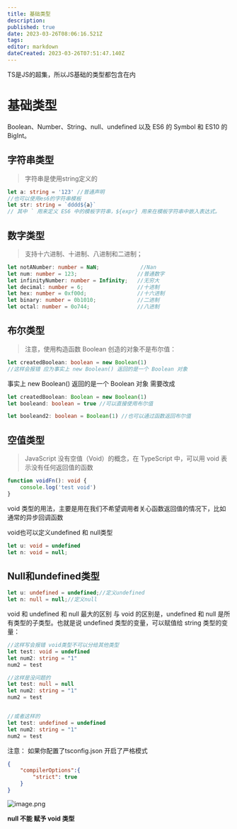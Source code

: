 ```yaml
---
title: 基础类型
description: 
published: true
date: 2023-03-26T08:06:16.521Z
tags: 
editor: markdown
dateCreated: 2023-03-26T07:51:47.140Z
---
```


TS是JS的超集，所以JS基础的类型都包含在内



# 基础类型
Boolean、Number、String、null、undefined 以及 ES6 的 Symbol 和 ES10 的 BigInt。

## 字符串类型 
> 字符串是使用string定义的
```ts
let a: string = '123' //普通声明
//也可以使用es6的字符串模板 
let str: string = `dddd${a}`
// 其中 ` 用来定义 ES6 中的模板字符串，${expr} 用来在模板字符串中嵌入表达式。
```




## 数字类型 
> 支持十六进制、十进制、八进制和二进制；
```ts
let notANumber: number = NaN;             //Nan 
let num: number = 123;                   //普通数字 
let infinityNumber: number = Infinity;   //无穷大 
let decimal: number = 6;                 //十进制 
let hex: number = 0xf00d;                //十六进制 
let binary: number = 0b1010;             //二进制 
let octal: number = 0o744;               //八进制
```



## 布尔类型 
> 注意，使用构造函数 Boolean 创造的对象不是布尔值：
```ts
let createdBoolean: boolean = new Boolean(1) 
//这样会报错 应为事实上 new Boolean() 返回的是一个 Boolean 对象
```

事实上 new Boolean() 返回的是一个 Boolean 对象 需要改成
```ts
let createdBoolean: Boolean = new Boolean(1) 
let booleand: boolean = true //可以直接使用布尔值

let booleand2: boolean = Boolean(1) //也可以通过函数返回布尔值 
```





## 空值类型 
> JavaScript 没有空值（Void）的概念，在 TypeScript 中，可以用 void 表示没有任何返回值的函数
```ts
function voidFn(): void { 
	console.log('test void') 
} 
```
void 类型的用法，主要是用在我们不希望调用者关心函数返回值的情况下，比如通常的异步回调函数

void也可以定义undefined 和 null类型
```ts
let u: void = undefined 
let n: void = null; 
```

## Null和undefined类型 
```ts
let u: undefined = undefined;//定义undefined 
let n: null = null;//定义null
```
void 和 undefined 和 null 最大的区别 与 void 的区别是，undefined 和 null 是所有类型的子类型。也就是说 undefined 类型的变量，可以赋值给 string 类型的变量：
```ts
//这样写会报错 void类型不可以分给其他类型 
let test: void = undefined 
let num2: string = "1"
num2 = test 

//这样是没问题的 
let test: null = null 
let num2: string = "1"
num2 = test


//或者这样的 
let test: undefined = undefined 
let num2: string = "1"
num2 = test 
```


注意： 如果你配置了tsconfig.json 开启了严格模式
```json
{ 
	"compilerOptions":{ 
		"strict": true 
	} 
}
```
![image.png](https://raw.githubusercontent.com/cour125822/photo_wi/main/wiki/202303261148818.png)

**null 不能 赋予 void 类型**
